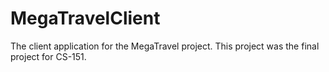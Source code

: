 # MegaTravelClient
The client application for the MegaTravel project. This project was the final project for CS-151.
